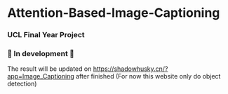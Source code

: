 # Attention-Based-Image-Captioning
### UCL Final Year Project

### 🚧   In development  🚧

The result will be updated on https://shadowhusky.cn/?app=Image_Captioning after finished (For now this website only do object detection) 
